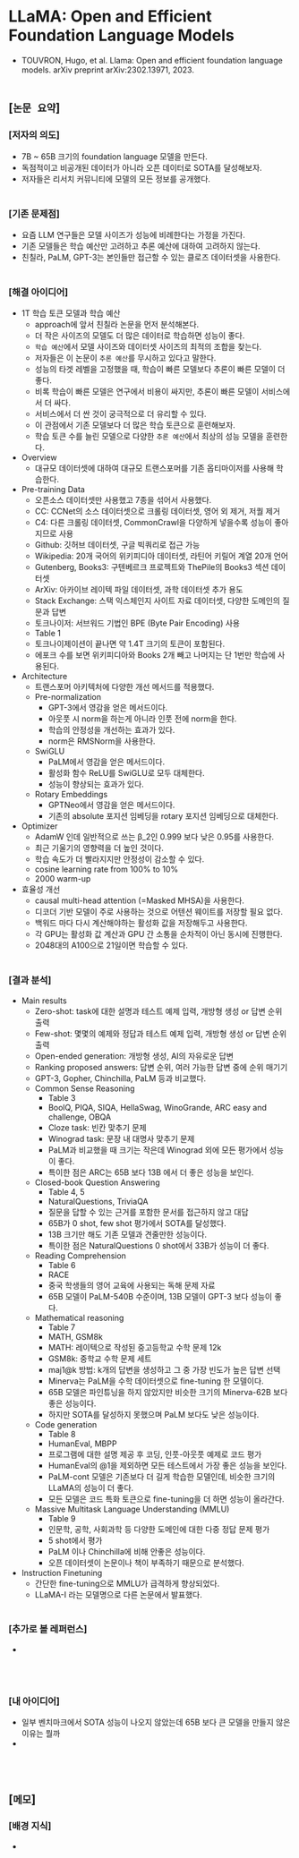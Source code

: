 # LLaMA: Open and Efficient Foundation Language Models
* TOUVRON, Hugo, et al. Llama: Open and efficient foundation language models. arXiv preprint arXiv:2302.13971, 2023.
<br><br>

## [`논문 요약`]

### [저자의 의도]
* 7B ~ 65B 크기의 foundation language 모델을 만든다.
* 독점적이고 비공개된 데이터가 아니라 오픈 데이터로 SOTA를 달성해보자.
* 저자들은 리서치 커뮤니티에 모델의 모든 정보를 공개했다.
<br><br>

### [기존 문제점]
* 요즘 LLM 연구들은 모델 사이즈가 성능에 비례한다는 가정을 가진다.
* 기존 모델들은 학습 예산만 고려하고 추론 예산에 대하여 고려하지 않는다.
* 친칠라, PaLM, GPT-3는 본인들만 접근할 수 있는 클로즈 데이터셋을 사용한다.
<br><br>

### [해결 아이디어]
* 1T 학습 토큰 모델과 학습 예산
    * approach에 앞서 친칠라 논문을 먼저 분석해본다.
    * 더 작은 사이즈의 모델도 더 많은 데이터로 학습하면 성능이 좋다. 
    * `학습 예산`에서 모델 사이즈와 데이터셋 사이즈의 최적의 조합을 찾는다.
    * 저자들은 이 논문이 `추론 예산`를 무시하고 있다고 말한다.
    * 성능의 타겟 레벨을 고정했을 때, 학습이 빠른 모델보다 추론이 빠른 모델이 더 좋다.
    * 비록 학습이 빠른 모델은 연구에서 비용이 싸지만, 추론이 빠른 모델이 서비스에서 더 싸다.
    * 서비스에서 더 싼 것이 궁극적으로 더 유리할 수 있다.
    * 이 관점에서 기존 모델보다 더 많은 학습 토큰으로 훈련해보자.
    * 학습 토큰 수를 늘린 모델으로 다양한 `추론 예산`에서 최상의 성능 모델을 훈련한다.
* Overview
    * 대규모 데이터셋에 대하여 대규모 트랜스포머를 기존 옵티마이저를 사용해 학습한다.
* Pre-training Data
    * 오픈소스 데이터셋만 사용했고 7종을 섞어서 사용했다.
    * CC: CCNet의 소스 데이터셋으로 크롤링 데이터셋, 영어 외 제거, 저퀄 제거
    * C4: 다른 크롤링 데이터셋, CommonCrawl을 다양하게 넣을수록 성능이 좋아지므로 사용
    * Github: 깃허브 데이터셋, 구글 빅쿼리로 접근 가능
    * Wikipedia: 20개 국어의 위키피디아 데이터셋, 라틴어 키릴어 계열 20개 언어
    * Gutenberg, Books3: 구텐베르크 프로젝트와 ThePile의 Books3 섹션 데이터셋
    * ArXiv: 아카이브 레이텍 파일 데이터셋, 과학 데이터셋 추가 용도
    * Stack Exchange: 스택 익스체인지 사이트 자료 데이터셋, 다양한 도메인의 질문과 답변
    * 토크나이저: 서브워드 기법인 BPE (Byte Pair Encoding) 사용
    * Table 1
    * 토크나이제이션이 끝나면 약 1.4T 크기의 토큰이 포함된다.
    * 에포크 수를 보면 위키피디아와 Books 2개 빼고 나머지는 단 1번만 학습에 사용된다.
* Architecture
    * 트랜스포머 아키텍처에 다양한 개선 메서드를 적용했다.
    * Pre-normalization
        * GPT-3에서 영감을 얻은 메서드이다.
        * 아웃풋 시 norm을 하는게 아니라 인풋 전에 norm을 한다.
        * 학습의 안정성을 개선하는 효과가 있다.
        * norm은 RMSNorm을 사용한다.
    * SwiGLU
        * PaLM에서 영감을 얻은 메서드이다.
        * 활성화 함수 ReLU를 SwiGLU로 모두 대체한다.
        * 성능이 향상되는 효과가 있다.
    * Rotary Embeddings
        * GPTNeo에서 영감을 얻은 메서드이다.
        * 기존의 absolute 포지션 임베딩을 rotary 포지션 임베딩으로 대체한다.
* Optimizer
    * AdamW 인데 일반적으로 쓰는 β_2인 0.999 보다 낮은 0.95를 사용한다.
    * 최근 기울기의 영향력을 더 높인 것이다.
    * 학습 속도가 더 빨라지지만 안정성이 감소할 수 있다.
    * cosine learning rate from 100% to 10%
    * 2000 warm-up
* 효율성 개선
    * causal multi-head attention (=Masked MHSA)을 사용한다.
    * 디코더 기반 모델이 주로 사용하는 것으로 어텐션 웨이트를 저장할 필요 없다.
    * 백워드 마다 다시 계산해야하는 활성화 값을 저장해두고 사용한다.
    * 각 GPU는 활성화 값 계산과 GPU 간 소통을 순차적이 아닌 동시에 진행한다.
    * 2048대의 A100으로 21일이면 학습할 수 있다.
<br><br>

### [결과 분석]
* Main results
    * Zero-shot: task에 대한 설명과 테스트 예제 입력, 개방형 생성 or 답변 순위 출력
    * Few-shot: 몇몇의 예제와 정답과 테스트 예제 입력, 개방형 생성 or 답변 순위 출력
    * Open-ended generation: 개방형 생성, AI의 자유로운 답변
    * Ranking proposed answers: 답변 순위, 여러 가능한 답변 중에 순위 매기기
    * GPT-3, Gopher, Chinchilla, PaLM 등과 비교했다.
    * Common Sense Reasoning
        * Table 3
        * BoolQ, PIQA, SIQA, HellaSwag, WinoGrande, ARC easy and challenge, OBQA
        * Cloze task: 빈칸 맞추기 문제
        * Winograd task: 문장 내 대명사 맞추기 문제
        * PaLM과 비교했을 때 크기는 작은데 Winograd 외에 모든 평가에서 성능이 좋다.
        * 특이한 점은 ARC는 65B 보다 13B 에서 더 좋은 성능을 보인다.
    * Closed-book Question Answering
        * Table 4, 5
        * NaturalQuestions, TriviaQA
        * 질문을 답할 수 있는 근거를 포함한 문서를 접근하지 않고 대답
        * 65B가 0 shot, few shot 평가에서 SOTA를 달성했다.
        * 13B 크기만 해도 기존 모델과 견줄만한 성능이다.
        * 특이한 점은 NaturalQuestions 0 shot에서 33B가 성능이 더 좋다.
    *  Reading Comprehension
        * Table 6
        * RACE
        * 중국 학생들의 영어 교육에 사용되는 독해 문제 자료
        * 65B 모델이 PaLM-540B 수준이며, 13B 모델이 GPT-3 보다 성능이 좋다.
    * Mathematical reasoning
        * Table 7
        * MATH, GSM8k
        * MATH: 레이텍으로 작성된 중고등학교 수학 문제 12k
        * GSM8k: 중학교 수학 문제 세트
        * maj1@k 방법: k개의 답변을 생성하고 그 중 가장 빈도가 높은 답변 선택
        * Minerva는 PaLM을 수학 데이터셋으로 fine-tuning 한 모델이다.
        * 65B 모델은 파인튜닝을 하지 않았지만 비슷한 크기의 Minerva-62B 보다 좋은 성능이다.
        * 하지만 SOTA를 달성하지 못했으며 PaLM 보다도 낮은 성능이다.
    * Code generation
        * Table 8
        * HumanEval, MBPP
        * 프로그램에 대한 설명 제공 후 코딩, 인풋-아웃풋 예제로 코드 평가
        * HumanEval의 @1을 제외하면 모든 테스트에서 가장 좋은 성능을 보인다.
        * PaLM-cont 모델은 기존보다 더 길게 학습한 모델인데, 비슷한 크기의 LLaMA의 성능이 더 좋다.
        * 모든 모델은 코드 특화 토큰으로 fine-tuning을 더 하면 성능이 올라간다.
    * Massive Multitask Language Understanding (MMLU)
        * Table 9
        * 인문학, 공학, 사회과학 등 다양한 도메인에 대한 다중 정답 문제 평가
        * 5 shot에서 평가
        * PaLM 이나 Chinchilla에 비해 안좋은 성능이다.
        * 오픈 데이터셋이 논문이나 책이 부족하기 때문으로 분석했다.
* Instruction Finetuning
    * 간단한 fine-tuning으로 MMLU가 급격하게 향상되었다.
    * LLaMA-I 라는 모델명으로 다른 논문에서 발표했다.
<br><br>

### [추가로 볼 레퍼런스]
* 
<br><br>

### [내 아이디어]
* 일부 벤치마크에서 SOTA 성능이 나오지 않았는데 65B 보다 큰 모델을 만들지 않은 이유는 뭘까
* 
<br><br>



## [`메모`]

### [배경 지식]
* 
<br><br>


